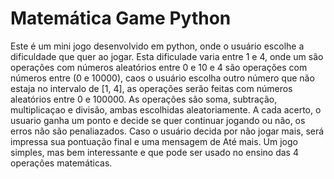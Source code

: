 # Matemática Game Python
Este é um mini jogo desenvolvido em python, onde o usuário escolhe a dificuldade que quer ao jogar.
Esta dificulade varia entre 1 e 4, onde um são operações com números aleatórios entre 0 e 10 e 4 são operações com números entre (0 e 10000), caos o usuário escolha outro número que não estaja no intervalo de [1, 4],
as operações serão feitas com números aleatórios entre 0 e 100000.
As operações são soma, subtração, multiplicaçao e divisão, ambas escolhidas aleatoriamente.
A cada acerto, o usuario ganha um ponto e decide se quer continuar jogando ou não, os erros não são penaliazados.
Caso o usuário decida por não jogar mais, será impressa sua pontuação final e uma mensagem de Até mais.
Um jogo simples, mas bem interessante e que pode ser usado no ensino das 4 operações matemáticas.
